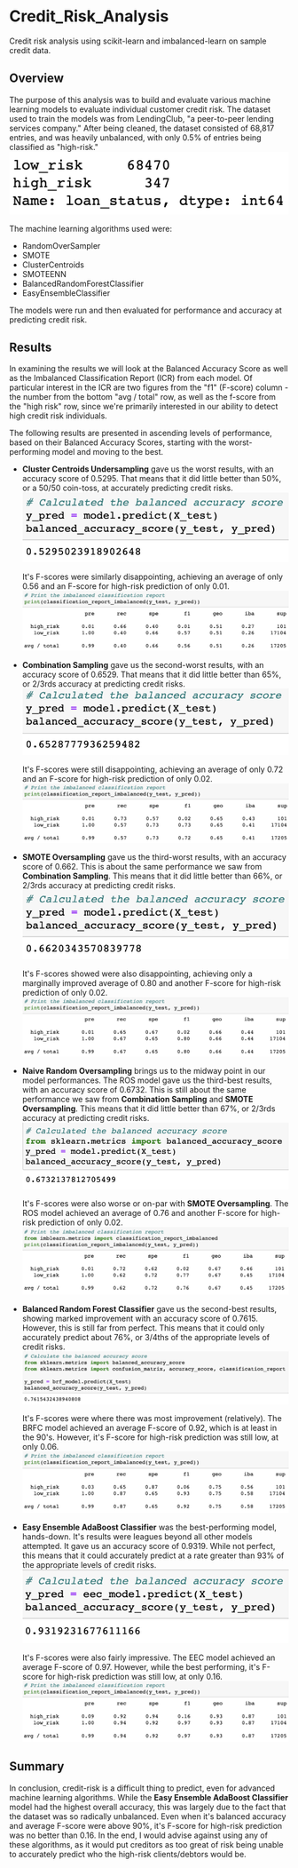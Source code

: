 # Credit_Risk_Analysis
Credit risk analysis using scikit-learn and imbalanced-learn on sample credit data.

## Overview
The purpose of this analysis was to build and evaluate various machine learning models to evaluate individual customer credit risk. The dataset used to train the models was from LendingClub, "a peer-to-peer lending services company." After being cleaned, the dataset consisted of 68,817 entries, and was heavily unbalanced, with only 0.5% of entries being classified as "high-risk."
![High-Low Risk Split](images/low_high_val_count.png)

The machine learning algorithms used were:
* RandomOverSampler
* SMOTE
* ClusterCentroids
* SMOTEENN
* BalancedRandomForestClassifier
* EasyEnsembleClassifier

The models were run and then evaluated for performance and accuracy at predicting credit risk.

## Results
In examining the results we will look at the Balanced Accuracy Score as well as the Imbalanced Classification Report (ICR) from each model. Of particular interest in the ICR are two figures from the "f1" (F-score) column - the number from the bottom "avg / total" row, as well as the f-score from the "high risk" row, since we're primarily interested in our ability to detect high credit risk individuals. 

The following results are presented in ascending levels of performance, based on their Balanced Accuracy Scores, starting with the worst-performing model and moving to the best.

* **Cluster Centroids Undersampling** gave us the worst results, with an accuracy score of 0.5295. That means that it did little better than 50%, or a 50/50 coin-toss, at accurately predicting credit risks.
    ![Cluster Centroids Undersampling Balanced Accuracy Score](images/ccu_bal_acc.png)

    It's F-scores were similarly disappointing, achieving an average of only 0.56 and an F-score for high-risk prediction of only 0.01.
    ![Cluster Centroids Undersampling Imbalanced Classifications Report](images/ccu_imbal_class.png)

* **Combination Sampling** gave us the second-worst results, with an accuracy score of 0.6529. That means that it did little better than 65%, or 2/3rds accuracy at predicting credit risks.
    ![Combination Sampling Balanced Accuracy Score](images/combsamp_bal_acc.png)

    It's F-scores were still disappointing, achieving an average of only 0.72 and an F-score for high-risk prediction of only 0.02.
    ![Combination Sampling Imbalanced Classifications Report](images/combsamp_imbal_class.png)

* **SMOTE Oversampling** gave us the third-worst results, with an accuracy score of 0.662. This is about the same performance we saw from **Combination Sampling**. This means that it did little better than 66%, or 2/3rds accuracy at predicting credit risks.
    ![SMOTE Oversampling Balanced Accuracy Score](images/smote_bal_acc.png)

    It's F-scores showed were also disappointing, achieving only a marginally improved average of 0.80 and another F-score for high-risk prediction of only 0.02.
    ![SMOTE Oversampling Imbalanced Classifications Report](images/smote_imbal_class.png)

* **Naive Random Oversampling** brings us to the midway point in our model performances. The ROS model gave us the third-best results, with an accuracy score of 0.6732. This is still about the same performance we saw from **Combination Sampling** and **SMOTE Oversampling**. This means that it did little better than 67%, or 2/3rds accuracy at predicting credit risks.
    ![Random Oversampling Balanced Accuracy Score](images/ros_bal_acc.png)

    It's F-scores were also worse or on-par with **SMOTE Oversampling**. The ROS model achieved an average of 0.76 and another F-score for high-risk prediction of only 0.02.
    ![Random Oversampling Imbalanced Classifications Report](images/ros_imbal_class.png)

* **Balanced Random Forest Classifier** gave us the second-best results, showing marked improvement with an accuracy score of 0.7615. However, this is still far from perfect. This means that it could only accurately predict about 76%, or 3/4ths of the appropriate levels of credit risks.
    ![Balanced Random Forest Classifier Balanced Accuracy Score](images/brfc_bal_acc.png)

    It's F-scores were where there was most improvement (relatively). The BRFC model achieved an average F-score of 0.92, which is at least in the 90's. However, it's F-score for high-risk prediction was still low, at only 0.06.    
    ![Balanced Random Forest Classifier Imbalanced Classifications Report](images/brfc_imbal_class.png)

* **Easy Ensemble AdaBoost Classifier** was the best-performing model, hands-down. It's results were leagues beyond all other models attempted. It gave us an accuracy score of 0.9319. While not perfect, this means that it could accurately predict at a rate greater than 93% of the appropriate levels of credit risks.
    ![Easy Ensemble AdaBoost Classifier Balanced Accuracy Score](images/eec_bal_acc.png)

    It's F-scores were also fairly impressive. The EEC model achieved an average F-score of 0.97. However, while the best performing, it's F-score for high-risk prediction was still low, at only 0.16.      
    ![Easy Ensemble AdaBoost Classifier Imbalanced Classifications Report](images/eec_imbal_class.png)

## Summary
In conclusion, credit-risk is a difficult thing to predict, even for advanced machine learning algorithms. While the **Easy Ensemble AdaBoost Classifier** model had the highest overall accuracy, this was largely due to the fact that the dataset was so radically unbalanced. Even when it's balanced accuracy and average F-score were above 90%, it's F-score for high-risk prediction was no better than 0.16. In the end, I would advise against using any of these algorithms, as it would put creditors as too great of risk being unable to accurately predict who the high-risk clients/debtors would be.